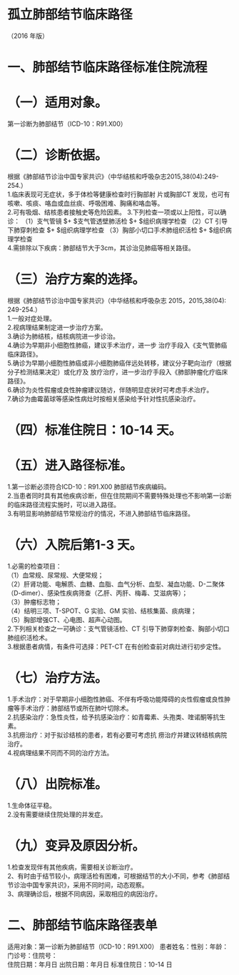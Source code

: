 # 孤立肺部结节临床路径  
（2016 年版）  
# 一、肺部结节临床路径标准住院流程  
# （一）适用对象。  
第一诊断为肺部结节（ICD-10：R91.X00）  
# （二）诊断依据。  
根据《肺部结节诊治中国专家共识》（中华结核和呼吸杂志2015,38(04):249-254.）  
1.临床表现可无症状，多于体检等健康检查时行胸部射 片或胸部CT 发现，也可有咳嗽、咳痰、咯血或血丝痰、呼吸困难、胸痛和咯血等。  
2.可有吸烟、结核患者接触史等危险因素。 3.下列检查一项或以上阳性，可以确诊： （1）支气管镜 $+ $支气管透壁肺活检 $+ $组织病理学检查 （2）CT 引导下肺穿刺检查 $+ $组织病理学检查 （3）胸部小切口手术肺组织活检 $+ $组织病理学检查  
4.需排除以下疾病：肺部结节大于3cm，其诊治见肺癌等相关路径。  
# （三）治疗方案的选择。  
根据《肺部结节诊治中国专家共识》（中华结核和呼吸杂志 2015，2015,38(04): 249-254.）  
1.一般对症处理。  
2.视病理结果制定进一步治疗方案。  
3.确诊为肺结核，结核病院进一步诊治。  
4.确诊为早期非小细胞性肺癌，建议手术治疗，进一步 治疗手段入《支气管肺癌临床路径》。  
5.确诊为早期小细胞性肺癌或非小细胞肺癌伴远处转移，建议分子靶向治疗（根据分子检测结果决定）或化疗及 放疗治疗，进一步治疗手段入《肺部肿瘤化疗临床路径》。  
6.确诊为炎性假瘤或良性肿瘤建议随访，伴随明显症状时可考虑手术治疗。  
7.确诊为曲霉菌球等感染性病灶时按相关感染给予针对性抗感染治疗。  
# （四）标准住院日：10-14 天。  
# （五）进入路径标准。  
1.第一诊断必须符合ICD-10：R91.X00 肺部结节疾病编码。  
2.当患者同时具有其他疾病诊断，但在住院期间不需要特殊处理也不影响第一诊断的临床路径流程实施时，可以进入路径。  
3.有明显影响肺部结节常规治疗的情况，不进入肺部结节临床路径。  
# （六）入院后第1-3 天。  
1.必需的检查项目：  
（1）血常规、尿常规、大便常规；  
（2）肝肾功能、电解质、血糖、血脂、血气分析、血型、凝血功能、D-二聚体（D-dimer）、感染性疾病筛查（乙肝、丙肝、梅毒、艾滋病等）；  
（3）肿瘤标志物；  
（4）结明三项、T-SPOT、G 实验、GM 实验、结核集菌、痰病理；  
（5）胸部增强CT、心电图、超声心动图。  
2.下列相关检查之一可确诊：支气管镜活检、CT 引导下肺穿刺检查、胸部小切口肺组织活检术。  
3.根据患者病情，有条件可选择：PET-CT 在有创检查前对病灶进行初步定性。  
# （七）治疗方法。  
1.手术治疗：对于早期非小细胞性肺癌、不伴有呼吸功能障碍的炎性假瘤或良性肿瘤等手术治疗：肺部结节或所在肺叶切除术。  
2.抗感染治疗：急性炎性，给予抗感染治疗：如青霉素、头孢类、喹诺酮等抗生素。  
3.抗痨治疗：对于拟诊结核的患者，若有必要可考虑抗 痨治疗并建议转结核病院治疗。  
4.视病理结果不同而不同的治疗方法。  
# （八）出院标准。  
1.生命体征平稳。  
2.没有需要继续住院处理的并发症。  
# （九）变异及原因分析。  
1.检查发现伴有其他疾病，需要相关诊断治疗。  
2、有时由于结节较小，病理活检有困难，可根据结节的大小不同，参考《肺部结节诊治中国专家共识》，采用不同时间，动态观察。  
3、病理确诊后，根据不同病因，采取相应的病因治疗。  
# 二、肺部结节临床路径表单  
适用对象：第一诊断为肺部结节（ICD-10：R91.X00） 患者姓名：性别：年龄：门诊号：住院号：  
住院日期：年月日  出院日期：年月日   标准住院日：10-14 日  
